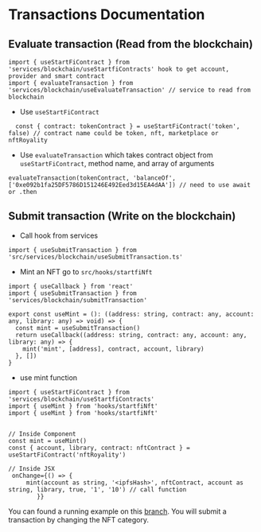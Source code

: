 # Transactions Documentation

## Evaluate transaction (Read from the blockchain)

```
import { useStartFiContract } from 'services/blockchain/useStartfiContracts' hook to get account, provider and smart contract
import { evaluateTransaction } from 'services/blockchain/useEvaluateTransaction' // service to read from blockchain
```

- Use `useStartFiContract`

```
  const { contract: tokenContract } = useStartFiContract('token', false) // contract name could be token, nft, marketplace or nftRoyality
```

- Use `evaluateTransaction` which takes contract object from `useStartFiContract`, method name, and array of arguments

```
evaluateTransaction(tokenContract, 'balanceOf', ['0xe092b1fa25DF5786D151246E492Eed3d15EA4dAA']) // need to use await or .then 
```

## Submit transaction (Write on the blockchain)

- Call hook from services

```
import { useSubmitTransaction } from 'src/services/blockchain/useSubmitTransaction.ts'
```

- Mint an NFT go to `src/hooks/startfiNft`

```
import { useCallback } from 'react'
import { useSubmitTransaction } from 'services/blockchain/submitTransaction'

export const useMint = (): ((address: string, contract: any, account: any, library: any) => void) => {
  const mint = useSubmitTransaction()
  return useCallback((address: string, contract: any, account: any, library: any) => {
    mint('mint', [address], contract, account, library)
  }, [])
}
```

- use mint function

```
import { useStartFiContract } from 'services/blockchain/useStartfiContracts'
import { useMint } from 'hooks/startfiNft'
import { useMint } from 'hooks/startfiNft'


// Inside Component
const mint = useMint()
const { account, library, contract: nftContract } = useStartFiContract('nftRoyality')

// Inside JSX
 onChange={() => {
     mint(account as string, '<ipfsHash>', nftContract, account as string, library, true, '1', '10') // call function
        }}
```

You can found a running example on this [branch](https://github.com/StartFi/startfi-interface/tree/feature/bc-mintNFT). You will submit a transaction by changing the NFT category.
